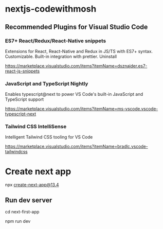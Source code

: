 # nextjs-codewithmosh


## Recommended Plugins for Visual Studio Code

### ES7+ React/Redux/React-Native snippets

Extensions for React, React-Native and Redux in JS/TS with ES7+ syntax. Customizable. Built-in integration with prettier.
Uninstall

https://marketplace.visualstudio.com/items?itemName=dsznajder.es7-react-js-snippets


### JavaScript and TypeScript Nightly

Enables typescript@next to power VS Code's built-in JavaScript and TypeScript support

https://marketplace.visualstudio.com/items?itemName=ms-vscode.vscode-typescript-next


### Tailwind CSS IntelliSense

Intelligent Tailwind CSS tooling for VS Code

https://marketplace.visualstudio.com/items?itemName=bradlc.vscode-tailwindcss


# Create next app

npx create-next-app@13.4

## Run dev server
cd  next-first-app

npm run dev